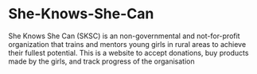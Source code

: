 # She-Knows-She-Can
She Knows She Can (SKSC) is an non-governmental and not-for-profit organization that trains and mentors young girls in rural areas to achieve their fullest potential.  This is a website to accept donations, buy products made by the girls, and track progress of the organisation
